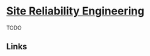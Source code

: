 # [Site Reliability Engineering](https://en.wikipedia.org/wiki/Site_Reliability_Engineering)
TODO
## Links

